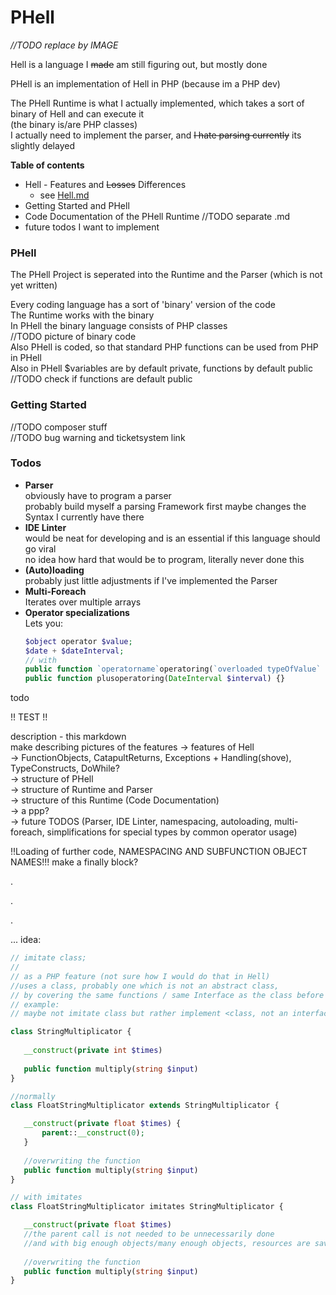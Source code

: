 # PHell

*//TODO replace by IMAGE*

Hell is a language I ~~made~~ am still figuring out, but mostly done  

PHell is an implementation of Hell in PHP (because im a PHP dev) 

The PHell Runtime is what I actually implemented, which takes a sort of binary of Hell and can execute it  
(the binary is/are PHP classes)  
I actually need to implement the parser, and ~~I hate parsing currently~~ its slightly delayed

**Table of contents**

- Hell - Features and ~~Losses~~ Differences
  - see [Hell.md](/Hell.md)
- Getting Started and PHell
- Code Documentation of the PHell Runtime //TODO separate .md
- future todos I want to implement

### PHell
The PHell Project is seperated into the Runtime and the Parser (which is not yet written)  

Every coding language has a sort of 'binary' version of the code  
The Runtime works with the binary  
In PHell the binary language consists of PHP classes  
//TODO picture of binary code  
Also PHell is coded, so that standard PHP functions can be used from PHP in PHell   
Also in PHell $variables are by default private, functions by default public  //TODO check if functions are default public

### Getting Started

//TODO composer stuff  
//TODO bug warning and ticketsystem link

### Todos
 - **Parser**  
    obviously have to program a parser  
    probably build myself a parsing Framework first
    maybe changes the Syntax I currently have there
 - **IDE Linter**  
    would be neat for developing and is an essential if this language should go viral  
    no idea how hard that would be to program, literally never done this  
 - **(Auto)loading**  
    probably just little adjustments if I've implemented the Parser
 - **Multi-Foreach**  
   Iterates over multiple arrays
 - **Operator specializations**  
   Lets you: 
   ````PHP  
   $object operator $value;
   $date + $dateInterval;
   // with 
   public function `operatorname`operatoring(`overloaded typeOfValue` $value) {}
   public function plusoperatoring(DateInterval $interval) {}
   ```` 

todo

!! TEST !!

description - this markdown  
make describing pictures of the features
 -> features of Hell  
   -> FunctionObjects, CatapultReturns, Exceptions + Handling(shove), TypeConstructs, DoWhile?  
 -> structure of PHell  
 -> structure of Runtime and Parser  
 -> structure of this Runtime (Code Documentation)  
 -> a ppp?   
 -> future TODOS (Parser, IDE Linter, namespacing, autoloading, multi-foreach, simplifications for special types by common operator usage)


!!Loading of further code, NAMESPACING AND SUBFUNCTION OBJECT NAMES!!!
make a finally block?

.

.

.

... 
idea: 
```PHP  
// imitate class; 
//
// as a PHP feature (not sure how I would do that in Hell)
//uses a class, probably one which is not an abstract class, 
// by covering the same functions / same Interface as the class before
// example:
// maybe not imitate class but rather implement <class, not an interface> 

class StringMultiplicator {
   
   __construct(private int $times)
   
   public function multiply(string $input)
}

//normally 
class FloatStringMultiplicator extends StringMultiplicator { 

   __construct(private float $times) {
       parent::__construct(0);
   }
   
   //overwriting the function
   public function multiply(string $input)
}

// with imitates 
class FloatStringMultiplicator imitates StringMultiplicator { 

   __construct(private float $times)
   //the parent call is not needed to be unnecessarily done
   //and with big enough objects/many enough objects, resources are saved
   
   //overwriting the function
   public function multiply(string $input)
}



```